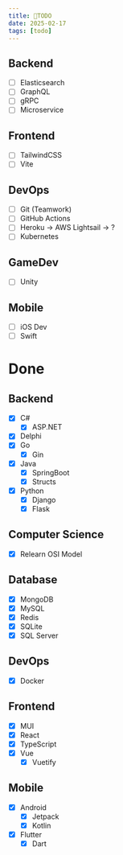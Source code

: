 ```yaml
---
title: 📃TODO
date: 2025-02-17
tags: [todo]
---
```


## Backend

- [ ] Elasticsearch
- [ ] GraphQL
- [ ] gRPC
- [ ] Microservice

## Frontend

- [ ] TailwindCSS
- [ ] Vite

## DevOps

- [ ] Git (Teamwork)
- [ ] GitHub Actions
- [ ] Heroku → AWS Lightsail → ?
- [ ] Kubernetes

## GameDev

- [ ] Unity

## Mobile

- [ ] iOS Dev
- [ ] Swift

# Done

## Backend

- [x] C#
  - [x] ASP.NET
- [x] Delphi
- [x] Go
  - [x] Gin
- [x] Java
  - [x] SpringBoot
  - [x] Structs
- [x] Python
  - [x] Django
  - [x] Flask

## Computer Science

- [x] Relearn OSI Model

## Database

- [x] MongoDB
- [x] MySQL
- [x] Redis
- [x] SQLite
- [x] SQL Server

## DevOps

- [x] Docker

## Frontend

- [x] MUI
- [x] React
- [x] TypeScript
- [x] Vue
  - [x] Vuetify

## Mobile

- [x] Android
  - [x] Jetpack
  - [x] Kotlin
- [x] Flutter
  - [x] Dart